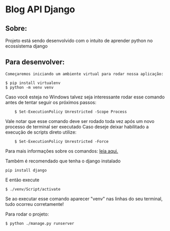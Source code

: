 # Blog API Django

## Sobre:

Projeto está sendo desenvolvido com o intuito de aprender python no ecossistema django

## Para desenvolver:

    Começaremos iniciando um ambiente virtual para rodar nossa aplicação:
    
    $ pip install virtualenv
    $ python -m venv venv


Caso você esteja no Windows talvez seja interessante rodar esse comando
antes de tentar seguir os próximos passos:
    
        $ Set-ExecutionPolicy Unrestricted -Scope Process

Vale notar que esse comando deve ser rodado toda vez após um novo
processo de terminal ser executado
    Caso deseje deixar habilitado a execução de scripts direto utilize:

        $ Set-ExecutionPolicy Unrestricted -Force

Para mais informações sobre os comandos: [leia aqui.](https://stackoverflow.com/questions/18713086/virtualenv-wont-activate-on-windows/18713789)

Também é recomendado que tenha o django instalado

    pip install django

E então execute 

    $ ./venv/Script/activate

Se ao executar esse comando aparecer "venv" nas linhas do seu terminal, tudo ocorreu corretamente!

Para rodar o projeto:

    $ python ./manage.py runserver